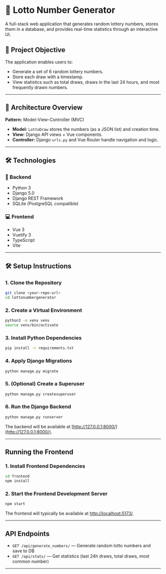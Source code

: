 # 🎰 Lotto Number Generator

A full-stack web application that generates random lottery numbers, stores them in a database, and provides real-time statistics through an interactive UI.

## 📌 Project Objective

The application enables users to:
- Generate a set of 6 random lottery numbers.
- Store each draw with a timestamp.
- View statistics such as total draws, draws in the last 24 hours, and most frequently drawn numbers.

---

## 🧱 Architecture Overview

**Pattern:** Model-View-Controller (MVC)

- **Model:** `LottoDraw` stores the numbers (as a JSON list) and creation time.
- **View:** Django API views + Vue components.
- **Controller:** Django `urls.py` and Vue Router handle navigation and logic.

---

## 🛠️ Technologies

### 🔧 Backend
- Python 3
- Django 5.0
- Django REST Framework
- SQLite (PostgreSQL compatible)

### 💻 Frontend
- Vue 3
- Vuetify 3
- TypeScript
- Vite

---

## 🛠️ Setup Instructions

### 1. Clone the Repository

```bash
git clone <your-repo-url>
cd lottonumbergenerator
```

### 2. Create a Virtual Environment

```bash
python3 -m venv venv
source venv/bin/activate
```

### 3. Install Python Dependencies

```bash
pip install -r requirements.txt
```

### 4. Apply Django Migrations

```bash
python manage.py migrate
```

### 5. (Optional) Create a Superuser

```bash
python manage.py createsuperuser
```

### 6. Run the Django Backend

```bash
python manage.py runserver
```

The backend will be available at [http://127.0.0.1:8000/](http://127.0.0.1:8000/).

---

## Running the Frontend

### 1. Install Frontend Dependencies

```bash
cd frontend
npm install
```

### 2. Start the Frontend Development Server

```bash
npm start
```

The frontend will typically be available at [http://localhost:5173/](http://localhost:5173/).

---

## API Endpoints

- `GET /api/generate_numbers/` — Generate random lotto numbers and save to DB
- `GET /api/stats/` — Get statistics (last 24h draws, total draws, most common number)


---







